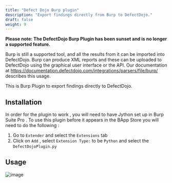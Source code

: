 ```yaml
---
title: "Defect Dojo Burp plugin"
description: "Export findings directly from Burp to DefectDojo."
draft: false
weight: 9
---
```


**Please note: The DefectDojo Burp Plugin has been sunset and is no longer a supported feature.**

Burp is still a supported tool, and all the results from it can be imported into DefectDojo. Burp can produce XML reports and these can be uploaded to DefectDojo using the graphical user interface or the API. Our documentation at https://documentation.defectdojo.com/integrations/parsers/file/burp/ describes this usage.

This is Burp Plugin to export findings directly to DefectDojo.

Installation
------------

In order for the plugin to work , you will need to have Jython set up in
Burp Suite Pro . To use this plugin before it appears in the BApp Store
you will need to do the following :

1.  Go to `Extender` and select the `Extensions`
    tab
2.  Click on `Add` , select `Extension Type:` to
    be `Python` and select the `DefectDojoPlugin.py`

Usage
-----

![image](images/burp_plugin_usage.gif)
